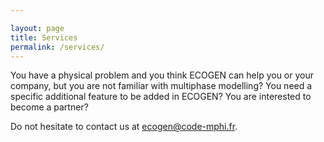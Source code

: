 ```yaml
---

layout: page
title: Services      
permalink: /services/
---
```


You have a physical problem and you think ECOGEN can help you or your company, but you are not familiar with multiphase modelling?
You need a specific additional feature to be added in ECOGEN?
You are interested to become a partner?

Do not hesitate to contact us at [ecogen@code-mphi.fr](mailto:ecogen@code-mphi.fr).